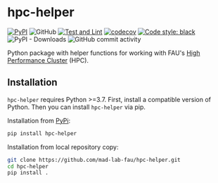 # hpc-helper

[![PyPI](https://img.shields.io/pypi/v/hpc-helper)](https://pypi.org/project/hpc-helper/)
![GitHub](https://img.shields.io/github/license/mad-lab-fau/hpc-helper)
[![Test and Lint](https://github.com/mad-lab-fau/hpc-helper/actions/workflows/test-and-lint.yml/badge.svg)](https://github.com/mad-lab-fau/hpc-helper/actions/workflows/test-and-lint.yml)
[![codecov](https://codecov.io/gh/mad-lab-fau/hpc-helper/branch/main/graph/badge.svg?token=GOUBR5KPQF)](https://codecov.io/gh/mad-lab-fau/hpc-helper)
[![Code style: black](https://img.shields.io/badge/code%20style-black-000000.svg)](https://github.com/psf/black)
![PyPI - Downloads](https://img.shields.io/pypi/dm/hpc-helper)
![GitHub commit activity](https://img.shields.io/github/commit-activity/m/mad-lab-fau/hpc-helper)

Python package with helper functions for working with FAU's [High Performance Cluster](https://hpc.fau.de/) (HPC).

## Installation

``hpc-helper`` requires Python >=3.7. First, install a compatible version of Python. 
Then you can install ``hpc-helper`` via pip. 

Installation from [PyPi](https://pypi.org/): 
```bash
pip install hpc-helper
```

Installation from local repository copy:
```bash
git clone https://github.com/mad-lab-fau/hpc-helper.git
cd hpc-helper
pip install .
```

